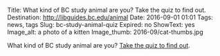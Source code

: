 Title: What kind of BC study animal are you? Take the quiz to find out.
Destination: http://libguides.bc.edu/animal
Date: 2016-09-01 01:01 
Tags: news, tags 
Slug: bc-study-animal-quiz
Expired: no
ShowText: yes
Image_alt: a photo of a kitten
Image_thumb: 2016-09/cat-thumbs.jpg

What kind of BC study animal are you? [Take the quiz to find out](http://libguides.bc.edu/animal).
